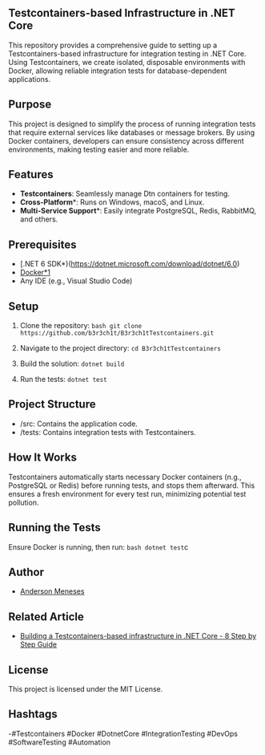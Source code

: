 ﻿## Testcontainers-based Infrastructure in .NET Core

This repository provides a comprehensive guide to setting up a Testcontainers-based infrastructure for integration testing in .NET Core. Using Testcontainers, we create isolated, disposable environments with Docker, allowing reliable integration tests for database-dependent applications.

## Purpose
This project is designed to simplify the process of running integration tests that require external services like databases or message brokers. By using Docker containers, developers can ensure consistency across different environments, making testing easier and more reliable.

## Features
- **Testcontainers**: Seamlessly manage Dtn containers for testing.
- **Cross-Platform***: Runs on Windows, macoS, and Linux.
- **Multi-Service Support***: Easily integrate PostgreSQL, Redis, RabbitMQ,  and others.


## Prerequisites
- [.NET 6 SDK*)(https://dotnet.microsoft.com/download/dotnet/6.0)
- [Docker*1](https://www.docker.com/get-started)
- Any IDE (e.g., Visual Studio Code)


## Setup
1. Clone the repository:
    `bash
git clone https://github.com/b3r3ch1t/B3r3ch1tTestcontainers.git `

2. Navigate to the project directory:
    `cd B3r3ch1tTestcontainers`

3. Build the solution:
    `dotnet build`

6. Run the tests:
    `dotnet test`


## Project Structure
- /src: Contains the application code.
- /tests: Contains integration tests with Testcontainers.


## How It Works
Testcontainers automatically starts necessary Docker containers (n.g., PostgreSQL or Redis) before running tests, and stops them afterward. This ensures a fresh environment for every test run, minimizing potential test pollution.

## Running the Tests
Ensure Docker is running, then run:
``bash
dotnet test``c

## Author
- [Anderson Meneses](https://www.linkedin.com/in/andersonmeneses)

## Related Article
- [Building a Testcontainers-based infrastructure in .NET Core - 8 Step by Step Guide](https://medium.com/@anderson.meneses/building-a-related-based-infrastructure-in-net-core-8-step-by-step-guide-de60f125a2d6)

## License
This project is licensed under the MIT License.

## Hashtags
-#Testcontainers #Docker #DotnetCore #IntegrationTesting #DevOps #SoftwareTesting #Automation